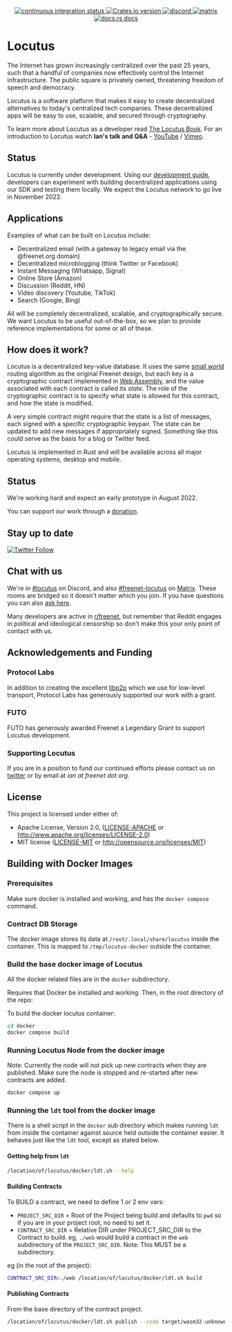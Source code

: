 <div align="center">
  <!-- Github Actions -->
  <a href="https://github.com/freenet/locutus/actions/workflows/ci.yml">
    <img src="https://img.shields.io/github/workflow/status/freenet/locutus/CI?label=CI&style=flat-square" alt="continuous integration status" />
  </a>
  <a href="https://crates.io/crates/locutus">
    <img src="https://img.shields.io/crates/v/locutus.svg?style=flat-square"
    alt="Crates.io version" />
  </a>
  <a href="https://discord.gg/2kZuKNxYXv">
    <img src="https://img.shields.io/discord/917499817758978089?style=flat-square&label=discord&logo=discord" alt="discord" />
  </a>
  <a href="https://matrix.to/#/#freenet-locutus:matrix.org">
    <img src="https://img.shields.io/matrix/freenet-locutus:matrix.org?label=matrix&logo=matrix&style=flat-square" alt="matrix" />
  </a>
  <a href="https://docs.rs/locutus">
    <img src="https://img.shields.io/badge/docs-latest-blue.svg?style=flat-square&label=api%20docs"
      alt="docs.rs docs" />
  </a>
</div>

# Locutus

The Internet has grown increasingly centralized over the past 25 years, such that a handful of companies now effectively control the Internet infrastructure. The public square is privately owned, threatening freedom of speech and democracy.

Locutus is a software platform that makes it easy to create decentralized alternatives to today's centralized tech companies. These decentralized apps will be easy to use, scalable, and secured through cryptography.

To learn more about Locutus as a developer read [The Locutus Book](https://docs.freenet.org/). For an introduction to Locutus watch **Ian's talk and Q&A** - [YouTube](https://youtu.be/d31jmv5Tx5k) / [Vimeo](https://vimeo.com/manage/videos/740461100).

## Status

Locutus is currently under development. Using our [development guide](https://docs.freenet.org/dev-guide.html), developers can experiment with building decentralized applications using our SDK and testing them locally. We expect the Locutus network to go live in November 2022.

## Applications

Examples of what can be built on Locutus include:

* Decentralized email (with a gateway to legacy email via the @freenet.org domain)
* Decentralized microblogging (think Twitter or Facebook)
* Instant Messaging (Whatsapp, Signal)
* Online Store (Amazon)
* Discussion (Reddit, HN)
* Video discovery (Youtube, TikTok)
* Search (Google, Bing)

All will be completely decentralized, scalable, and cryptographically secure. We want Locutus to be useful out-of-the-box, so we plan to provide reference implementations for some or all of these.

## How does it work?

Locutus is a decentralized key-value database. It uses the same [small world](https://freenetproject.org/assets/papers/lic.pdf) routing algorithm as the original Freenet design, but each key is a cryptographic contract implemented in [Web Assembly](https://webassembly.org/), and the value associated with each contract is called its *state*. The role of the cryptographic contract is to specify what state is allowed for this contract, and how the state is modified.

A very simple contract might require that the state is a list of messages, each signed with a specific cryptographic keypair. The state can be updated to add new messages if appropriately signed. Something like this could serve as the basis for a blog or Twitter feed.

Locutus is implemented in Rust and will be available across all major operating systems, desktop and mobile.

## Status

We're working hard and expect an early prototype in August 2022.

You can support our work through a [donation](https://freenetproject.org/pages/donate.html).

## Stay up to date

[![Twitter Follow](https://img.shields.io/twitter/follow/freenetorg?color=%2300EE00&logo=twitter&style=plastic)](https://twitter.com/FreenetOrg)

## Chat with us

We're in [#locutus](https://discord.gg/2kZuKNxYXv) on Discord, and also [#freenet-locutus](https://matrix.to/#/#freenet-locutus:matrix.org) on [Matrix](https://matrix.org/). These rooms are bridged so it doesn't matter which you join. If you have questions you can also [ask here](https://github.com/freenet/locutus/discussions).

Many developers are active in [r/freenet](https://www.reddit.com/r/Freenet/), but remember that Reddit engages in political and ideological censorship so don't make this your only point of contact with us.

## Acknowledgements and Funding

### Protocol Labs

In addition to creating the excellent [libp2p](https://github.com/libp2p/rust-libp2p) which we use for low-level transport, Protocol Labs has
generously supported our work with a grant.

### FUTO

FUTO has generously awarded Freenet a Legendary Grant to support Locutus development.

### Supporting Locutus

If you are in a position to fund our continued efforts please contact us on [twitter](https://twitter.com/FreenetOrg) or by email at
*ian at freenet dot org*.

## License

This project is licensed under either of:

* Apache License, Version 2.0, ([LICENSE-APACHE](LICENSE-APACHE) or
  <http://www.apache.org/licenses/LICENSE-2.0>)
* MIT license ([LICENSE-MIT](LICENSE-MIT) or
  <http://opensource.org/licenses/MIT>)

## Building with Docker Images

### Prerequisites

Make sure docker is installed and working, and has the `docker compose` command.

### Contract DB Storage

The docker image stores its data at `/root/.local/share/locutus` inside the
container. This is mapped to `/tmp/locutus-docker` outside the container.

### Build the base docker image of Locutus

All the docker related files are in the `docker` subdirectory.

Requires that Docker be installed and working.  Then, in the root directory of the repo:

To build the docker locutus container:

```sh
cd docker
docker compose build
```

### Running Locutus Node from the docker image

Note: Currently the node will not pick up new contracts when they are published.
Make sure the node is stopped and re-started after new contracts are added.

```sh
docker compose up
```

### Running the `ldt` tool from the docker image

There is a shell script in the `docker` sub directory which makes running `ldt`
from inside the container against source held outside the container easier. It
behaves just like the `ldt` tool, except as stated below.

#### Getting help from `ldt`

```sh
/location/of/locutus/docker/ldt.sh --help
```

#### Building Contracts

To BUILD a contract, we need to define 1 or 2 env vars:

* `PROJECT_SRC_DIR` = Root of the Project being build and defaults to `pwd` so
  if you are in your project root, no need to set it.
* `CONTRACT_SRC_DIR` = Relative DIR under PROJECT_SRC_DIR to the Contract to
  build. eg, `./web` would build a contract in the `web` subdirectory of the
  `PROJECT_SRC_DIR`. Note: This MUST be a subdirectory.

eg (in the root of the project):

```sh
CONTRACT_SRC_DIR=./web /location/of/locutus/docker/ldt.sh build
```

#### Publishing Contracts

From the base directory of the contract project.

```sh
/location/of/locutus/docker/ldt.sh publish --code target/wasm32-unknown-unknown/release/freenet_microblogging_web.wasm --state web/build/locutus/contract-state
```

